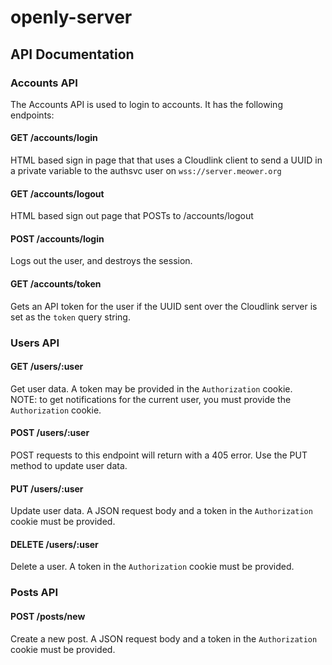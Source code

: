 # openly-server
## API Documentation
### Accounts API
The Accounts API is used to login to accounts. It has the following endpoints:  
#### GET /accounts/login
HTML based sign in page that that uses a Cloudlink client to send a UUID in a private variable to the authsvc user on `wss://server.meower.org`
#### GET /accounts/logout
HTML based sign out page that POSTs to /accounts/logout
#### POST /accounts/login
Logs out the user, and destroys the session.
#### GET /accounts/token
Gets an API token for the user if the UUID sent over the Cloudlink server is set as the `token` query string.
### Users API
#### GET /users/:user
Get user data. A token may be provided in the `Authorization` cookie.  
NOTE: to get notifications for the current user, you must provide the `Authorization` cookie.
#### POST /users/:user
POST requests to this endpoint will return with a 405 error. Use the PUT method to update user data.
#### PUT /users/:user
Update user data. A JSON request body and a token in the `Authorization` cookie must be provided.
#### DELETE /users/:user
Delete a user. A token in the `Authorization` cookie must be provided.
### Posts API
#### POST /posts/new
Create a new post. A JSON request body and a token in the `Authorization` cookie must be provided.